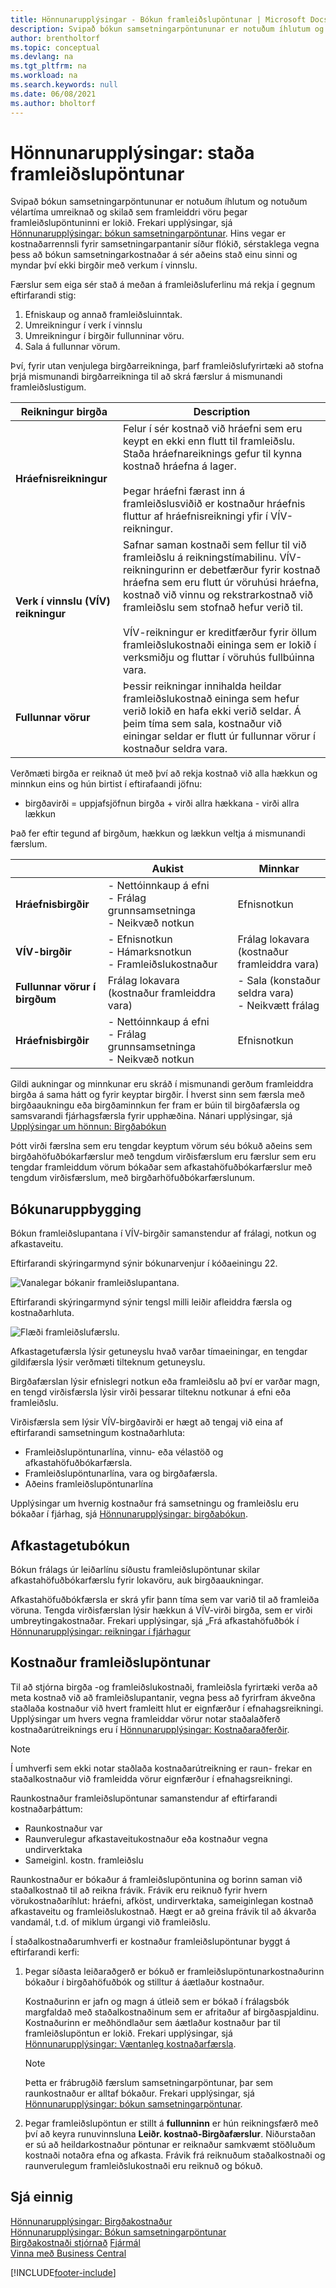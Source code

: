 ```yaml
---
title: Hönnunarupplýsingar - Bókun framleiðslupöntunar | Microsoft Docs
description: Svipað bókun samsetningarpöntununar er notuðum íhlutum og notuðum vélartíma umreiknað og skilað sem framleiddri vöru þegar framleiðslupöntuninni er lokið.
author: brentholtorf
ms.topic: conceptual
ms.devlang: na
ms.tgt_pltfrm: na
ms.workload: na
ms.search.keywords: null
ms.date: 06/08/2021
ms.author: bholtorf
---
```

# Hönnunarupplýsingar: staða framleiðslupöntunar
Svipað bókun samsetningarpöntununar er notuðum íhlutum og notuðum vélartíma umreiknað og skilað sem framleiddri vöru þegar framleiðslupöntuninni er lokið. Frekari upplýsingar, sjá [Hönnunarupplýsingar: bókun samsetningarpöntunar](design-details-assembly-order-posting.md). Hins vegar er kostnaðarrennsli fyrir samsetningarpantanir síður flókið, sérstaklega vegna þess að bókun samsetningarkostnaðar á sér aðeins stað einu sinni og myndar því ekki birgðir með verkum í vinnslu.


Færslur sem eiga sér stað á meðan á framleiðsluferlinu má rekja í gegnum eftirfarandi stig:  

1.  Efniskaup og annað framleiðsluinntak.  
2.  Umreikningur í verk í vinnslu  
3.  Umreikningur í birgðir fullunninar vöru.  
4.  Sala á fullunnar vörum.  

Því, fyrir utan venjulega birgðarreikninga, þarf framleiðslufyrirtæki að stofna þrjá mismunandi birgðarreikninga til að skrá færslur á mismunandi framleiðslustigum.  

|Reikningur birgða|Description|  
|-----------------------|---------------------------------------|  
|**Hráefnisreikningur**|Felur í sér kostnað við hráefni sem eru keypt en ekki enn flutt til framleiðslu. Staða hráefnareiknings gefur til kynna kostnað hráefna á lager.<br /><br /> Þegar hráefni færast inn á framleiðslusviðið er kostnaður hráefnis fluttur af hráefnisreikningi yfir í VÍV-reikningur.|  
|**Verk í vinnslu (VÍV) reikningur**|Safnar saman kostnaði sem fellur til við framleiðslu á reikningstímabilinu. VÍV-reikningurinn er debetfærður fyrir kostnað hráefna sem eru flutt úr vöruhúsi hráefna, kostnað við vinnu og rekstrarkostnað við framleiðslu sem stofnað hefur verið til.<br /><br /> VÍV-reikningur er kreditfærður fyrir öllum framleiðslukostnaði eininga sem er lokið í verksmiðju og fluttar í vöruhús fullbúinna vara.|  
|**Fullunnar vörur**|Þessir reikningar innihalda heildar framleiðslukostnað eininga sem hefur verið lokið en hafa ekki verið seldar. Á þeim tíma sem sala, kostnaður við einingar seldar er flutt úr fullunnar vörur í kostnaður seldra vara.|  

Verðmæti birgða er reiknað út með því að rekja kostnað við alla hækkun og minnkun eins og hún birtist í eftirafaandi jöfnu:  

* birgðavirði = uppjafsjöfnun birgða + virði allra hækkana - virði allra lækkun  

Það fer eftir tegund af birgðum, hækkun og lækkun veltja á mismunandi færslum.  

||Aukist|Minnkar|  
|-|---------------|---------------|  
|**Hráefnisbirgðir**|-   Nettóinnkaup á efni<br />-   Frálag grunnsamsetninga<br />-   Neikvæð notkun|Efnisnotkun|  
|**VÍV-birgðir**|-   Efnisnotkun<br />-   Hámarksnotkun<br />-   Framleiðslukostnaður|Frálag lokavara (kostnaður framleiddra vara)|  
|**Fullunnar vörur í birgðum**|Frálag lokavara (kostnaður framleiddra vara)|-   Sala (konstaður seldra vara)<br />-   Neikvætt frálag|  
|**Hráefnisbirgðir**|-   Nettóinnkaup á efni<br />-   Frálag grunnsamsetninga<br />-   Neikvæð notkun|Efnisnotkun|  

Gildi aukningar og minnkunar eru skráð í mismunandi gerðum framleiddra birgða á sama hátt og fyrir keyptar birgðir. Í hverst sinn sem færsla með birgðaaukningu eða birgðaminnkun fer fram er búin til birgðafærsla og samsvarandi fjárhagsfærsla fyrir upphæðina. Nánari upplýsingar, sjá [Upplýsingar um hönnun: Birgðabókun](design-details-inventory-posting.md)  

Þótt virði færslna sem eru tengdar keyptum vörum séu bókuð aðeins sem birgðahöfuðbókarfærslur með tengdum virðisfærslum eru færslur sem eru tengdar framleiddum vörum bókaðar sem afkastahöfuðbókarfærslur með tengdum virðisfærslum, með birgðarhöfuðbókarfærslunum.  

## Bókunaruppbygging  
Bókun framleiðslupantana í VÍV-birgðir samanstendur af frálagi, notkun og afkastaveitu.  

Eftirfarandi skýringarmynd sýnir bókunarvenjur í kóðaeiningu 22.  

![Vanalegar bókanir framleiðslupantana.](media/design_details_inventory_costing_14_production_posting_1.png "Vanalegar bókanir birgðapantana")  

Eftirfarandi skýringarmynd sýnir tengsl milli leiðir afleiddra færsla og kostnaðarhluta.  

![Flæði framleiðslufærslu.](media/design_details_inventory_costing_14_production_posting_2.png "Flæði framleiðslufærslna")  

Afkastagetufærsla lýsir getuneyslu hvað varðar tímaeiningar, en tengdar gildifærsla lýsir verðmæti tilteknum getuneyslu.  

Birgðafærslan lýsir efnislegri notkun eða framleiðslu að því er varðar magn, en tengd virðisfærsla lýsir virði þessarar tilteknu notkunar á efni eða framleiðslu.  

Virðisfærsla sem lýsir VÍV-birgðavirði er hægt að tengaj við eina af eftirfarandi samsetningum kostnaðarhluta:  

-   Framleiðslupöntunarlína, vinnu- eða vélastöð og afkastahöfuðbókarfærsla.  
-   Framleiðslupöntunarlína, vara og birgðafærsla.  
-   Aðeins framleiðslupöntunarlína  

Upplýsingar um hvernig kostnaður frá samsetningu og framleiðslu eru bókaðar í fjárhag, sjá [Hönnunarupplýsingar: birgðabókun](design-details-inventory-posting.md).  

## Afkastagetubókun  
Bókun frálags úr leiðarlínu síðustu framleiðslupöntunar skilar afkastahöfuðbókarfærslu fyrir lokavöru, auk birgðaaukningar.  

 Afkastahöfuðbókfærsla er skrá yfir þann tíma sem var varið til að framleiða vöruna. Tengda virðisfærslan lýsir hækkun á VÍV-virði birgða, sem er virði umbreytingakostnaðar. Frekari upplýsingar, sjá „Frá afkastahöfuðbók í [Hönnunarupplýsingar: reikningar í fjárhagur](design-details-accounts-in-the-general-ledger.md)  

## Kostnaður framleiðslupöntunar  
 Til að stjórna birgða -og framleiðslukostnaði, framleiðsla fyrirtæki verða að meta kostnað við að framleiðslupantanir, vegna þess að fyrirfram ákveðna staðlaða kostnaður við hvert framleitt hlut er eignfærður í efnahagsreikningi. Upplýsingar um hvers vegna framleiddar vörur notar staðalaðferð kostnaðarútreiknings eru í [Hönnunarupplýsingar: Kostnaðaraðferðir](design-details-costing-methods.md).  

> [!NOTE]  
>  Í umhverfi sem ekki notar staðlaða kostnaðarútreikning er  raun- frekar en staðalkostnaður við framleidda vörur eignfærður í efnahagsreikningi.  

Raunkostnaður framleiðslupöntunar samanstendur af eftirfarandi kostnaðarþáttum:  

-   Raunkostnaður var  
-   Raunverulegur afkastaveitukostnaður eða kostnaður vegna undirverktaka  
-   Sameiginl. kostn. framleiðslu  

Raunkostnaður er bókaður á framleiðslupöntunina og borinn saman við staðalkostnað til að reikna frávik. Frávik eru reiknuð fyrir hvern vörukostnaðaríhlut: hráefni, afköst, undirverktaka, sameiginlegan kostnað afkastaveitu og framleiðslukostnað. Hægt er að greina frávik til að ákvarða vandamál, t.d. of miklum úrgangi við framleiðslu.  

Í staðalkostnaðarumhverfi er kostnaður framleiðslupöntunar byggt á eftirfarandi kerfi:  

1.  Þegar síðasta leiðaraðgerð er bókuð er framleiðslupöntunarkostnaðurinn bókaður í birgðahöfuðbók og stilltur á áætlaður kostnaður.  

    Kostnaðurinn er jafn og magn á útleið sem er bókað í frálagsbók margfaldað með staðalkostnaðinum sem er afritaður af birgðaspjaldinu. Kostnaðurinn er meðhöndlaður sem áætlaður kostnaður þar til framleiðslupöntun er lokið. Frekari upplýsingar, sjá [Hönnunarupplýsingar: Væntanleg kostnaðarfærsla](design-details-expected-cost-posting.md).  

    > [!NOTE]  
    >  Þetta er frábrugðið færslum samsetningarpöntunar, þar sem raunkostnaður er alltaf bókaður. Frekari upplýsingar, sjá [Hönnunarupplýsingar: bókun samsetningarpöntunar](design-details-assembly-order-posting.md).  
2.  Þegar framleiðslupöntun er stillt á **fullunninn** er hún reikningsfærð með því að keyra runuvinnsluna **Leiðr. kostnað-Birgðafærslur**. Niðurstaðan er sú að heildarkostnaður pöntunar er reiknaður samkvæmt stöðluðum kostnaði notaðra efna og afkasta. Frávik frá reiknuðum staðalkostnaði og raunverulegum framleiðslukostnaði eru reiknuð og bókuð.  

## Sjá einnig  
 [Hönnunarupplýsingar: Birgðakostnaður](design-details-inventory-costing.md)   
 [Hönnunarupplýsingar: Bókun samsetningarpöntunar](design-details-assembly-order-posting.md)  
 [Birgðakostnaði stjórnað](finance-manage-inventory-costs.md) [Fjármál](finance.md)  
 [Vinna með Business Central](ui-work-product.md)


[!INCLUDE[footer-include](includes/footer-banner.md)]